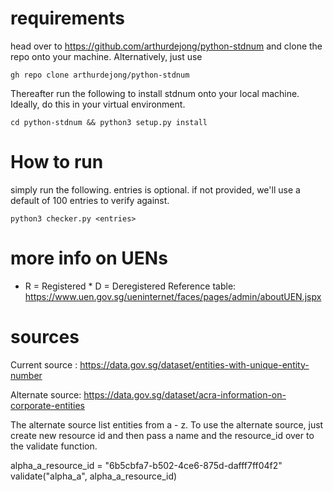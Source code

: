 # requirements

head over to https://github.com/arthurdejong/python-stdnum and clone the repo onto your machine. Alternatively, just use 

 `gh repo clone arthurdejong/python-stdnum`

Thereafter run the following to install stdnum onto your local machine. Ideally, do this in your virtual environment.  

`cd python-stdnum && python3 setup.py install`

# How to run

simply run the following. entries is optional. if not provided, we'll use a default of 100 entries to verify against. 

`python3 checker.py <entries>`

# more info on UENs

* R = Registered * D = Deregistered
Reference table: https://www.uen.gov.sg/ueninternet/faces/pages/admin/aboutUEN.jspx

# sources

Current source : https://data.gov.sg/dataset/entities-with-unique-entity-number

Alternate source: https://data.gov.sg/dataset/acra-information-on-corporate-entities

The alternate source list entities from a - z. To use the alternate source, just create new resource id and then pass a name and the resource_id over to the validate function.

alpha_a_resource_id = "6b5cbfa7-b502-4ce6-875d-dafff7ff04f2" 
validate("alpha_a", alpha_a_resource_id) 